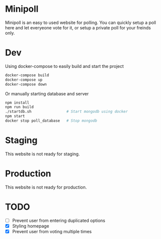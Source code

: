 # Minipoll
Minipoll is an easy to used website for polling. You can quickly setup a poll here and let everyeone vote for it, or setup a private poll for your freinds only.

# Dev
Using docker-compose to easily build and start the project
```sh
docker-compose build
docker-compose up
docker-compose down
```
Or manually starting database and server
```sh
npm install
npm run build
./startdb.sh                # Start mongodb using docker
npm start
docker stop poll_database   # Stop mongodb
```

# Staging
This website is not ready for staging.

# Production
This website is not ready for production.

# TODO
- [ ] Prevent user from entering duplicated options
- [x] Styling homepage
- [x] Prevent user from voting multiple times
